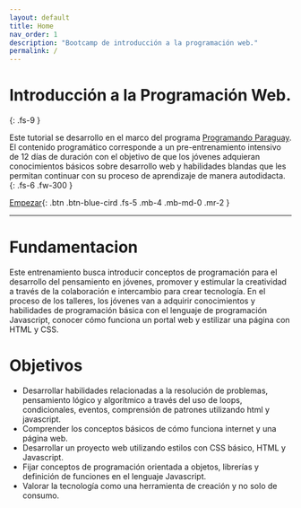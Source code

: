 ```yaml
---
layout: default
title: Home
nav_order: 1
description: "Bootcamp de introducción a la programación web."
permalink: /
---
```


# Introducción a la Programación Web.
{: .fs-9 }

Este tutorial se desarrollo en el marco del programa [Programando Paraguay](www.programandopy.org). 
El contenido programático corresponde a un pre-entrenamiento intensivo de 12 días de duración con el objetivo de que los jóvenes adquieran conocimientos básicos sobre desarrollo web y habilidades blandas que les permitan continuar con su proceso de aprendizaje de manera autodidacta.
{: .fs-6 .fw-300 }

[Empezar](1_intro/Intro_Programacion){: .btn .btn-blue-cird .fs-5 .mb-4 .mb-md-0 .mr-2 }

---


# Fundamentacion

Este entrenamiento busca introducir conceptos de programación para el desarrollo del pensamiento en jóvenes, promover y estimular la creatividad a través de la colaboración e intercambio para crear tecnología. En el proceso de los talleres, los jóvenes van a adquirir conocimientos y habilidades de programación básica con el lenguaje de programación Javascript, conocer cómo funciona un portal web y estilizar una página con HTML y CSS.  

# Objetivos
* Desarrollar habilidades relacionadas a la resolución de problemas, pensamiento lógico y algorítmico a través del uso de loops, condicionales, eventos, comprensión de patrones utilizando html y javascript. 
* Comprender los conceptos básicos de cómo funciona internet y una página web. 
* Desarrollar un proyecto web utilizando estilos con CSS básico, HTML y Javascript. 
* Fijar conceptos de programación orientada a objetos, librerías y definición de funciones en el lenguaje Javascript. 
* Valorar la tecnología como una herramienta de creación y no solo de consumo. 
